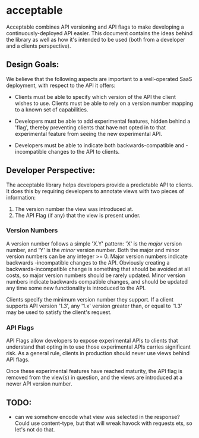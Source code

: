 # acceptable

Acceptable combines API versioning and API flags to make developing a
continuously-deployed API easier. This document contains the ideas behind the
library as well as how it's intended to be used (both from a developer and a
clients perspective).

## Design Goals:

We believe that the following aspects are important to a well-operated SaaS
deployment, with respect to the API it offers:

 * Clients must be able to specify which version of the API the client wishes
   to use. Clients must be able to rely on a version number mapping to a known
   set of capabilities.

 * Developers must be able to add experimental features, hidden behind a
   'flag', thereby preventing clients that have not opted in to that
   experimental feature from seeing the new experimental API.

 * Developers must be able to indicate both backwards-compatible and
   -incompatible changes to the API to clients.


## Developer Perspective:

The acceptable library helps developers provide a predictable API to clients.
It does this by requiring developers to annotate views with two pieces of
information:

 1) The version number the view was introduced at.
 2) The API Flag (if any) that the view is present under.


### Version Numbers

A version number follows a simple 'X.Y' pattern: 'X' is the *major* version
number, and 'Y' is the *minor* version number. Both the major and minor version
numbers can be any integer >= 0. Major version numbers indicate backwards
-incompatible changes to the API. Obviously creating a backwards-incompatible
change is something that should be avoided at all costs, so major version
numbers should be rarely updated. Minor version numbers indicate backwards
compatible changes, and should be updated any time some new functionality
is introduced to the API.

Clients specify the minimum version number they support. If a client supports
API version '1.3', any '1.x' version greater than, or equal to '1.3' may be
used to satisfy the client's request.

### API Flags


API Flags allow developers to expose experimental APIs to clients that
understand that opting in to use those experimental APIs carries significant
risk. As a general rule, clients in production should never use views behind
API flags.

Once these experimental features have reached maturity, the API flag is removed
from the view(s) in question, and the views are introduced at a newer API
version number.

## TODO:

 - can we somehow encode what view was selected in the response? Could use
   content-type, but that will wreak havock with requests ets, so let's not do
   that.
